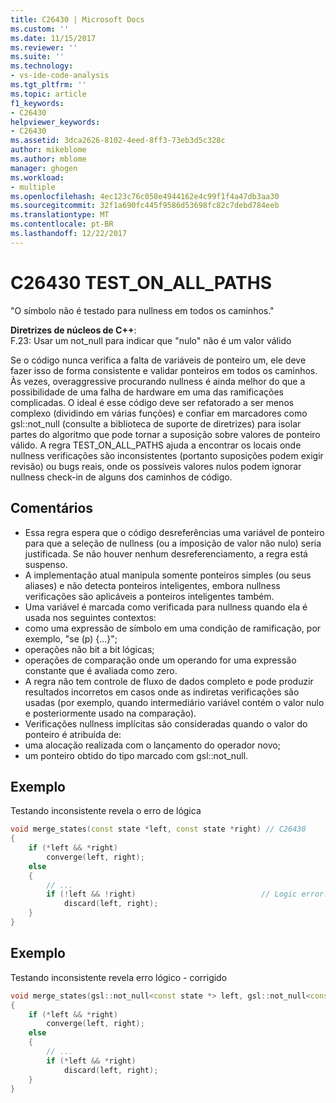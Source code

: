```yaml
---
title: C26430 | Microsoft Docs
ms.custom: ''
ms.date: 11/15/2017
ms.reviewer: ''
ms.suite: ''
ms.technology:
- vs-ide-code-analysis
ms.tgt_pltfrm: ''
ms.topic: article
f1_keywords:
- C26430
helpviewer_keywords:
- C26430
ms.assetid: 3dca2626-8102-4eed-8ff3-73eb3d5c328c
author: mikeblome
ms.author: mblome
manager: ghogen
ms.workload:
- multiple
ms.openlocfilehash: 4ec123c76c058e4944162e4c99f1f4a47db3aa30
ms.sourcegitcommit: 32f1a690fc445f9586d53698fc82c7debd784eeb
ms.translationtype: MT
ms.contentlocale: pt-BR
ms.lasthandoff: 12/22/2017
---
```

# <a name="c26430-testonallpaths"></a>C26430 TEST_ON_ALL_PATHS
"O símbolo não é testado para nullness em todos os caminhos."

**Diretrizes de núcleos de C++**:   
F.23: Usar um not_null<T> para indicar que "nulo" não é um valor válido

Se o código nunca verifica a falta de variáveis de ponteiro um, ele deve fazer isso de forma consistente e validar ponteiros em todos os caminhos. Às vezes, overaggressive procurando nullness é ainda melhor do que a possibilidade de uma falha de hardware em uma das ramificações complicadas. O ideal é esse código deve ser refatorado a ser menos complexo (dividindo em várias funções) e confiar em marcadores como gsl::not_null (consulte a biblioteca de suporte de diretrizes) para isolar partes do algoritmo que pode tornar a suposição sobre valores de ponteiro válido. A regra TEST_ON_ALL_PATHS ajuda a encontrar os locais onde nullness verificações são inconsistentes (portanto suposições podem exigir revisão) ou bugs reais, onde os possíveis valores nulos podem ignorar nullness check-in de alguns dos caminhos de código.

## <a name="remarks"></a>Comentários    
 -  Essa regra espera que o código desreferências uma variável de ponteiro para que a seleção de nullness (ou a imposição de valor não nulo) seria justificada. Se não houver nenhum desreferenciamento, a regra está suspenso.
-  A implementação atual manipula somente ponteiros simples (ou seus aliases) e não detecta ponteiros inteligentes, embora nullness verificações são aplicáveis a ponteiros inteligentes também.
-  Uma variável é marcada como verificada para nullness quando ela é usada nos seguintes contextos:
-  como uma expressão de símbolo em uma condição de ramificação, por exemplo, "se (p) {...}";
-  operações não bit a bit lógicas;
-  operações de comparação onde um operando for uma expressão constante que é avaliada como zero.
-  A regra não tem controle de fluxo de dados completo e pode produzir resultados incorretos em casos onde as indiretas verificações são usadas (por exemplo, quando intermediário variável contém o valor nulo e posteriormente usado na comparação).
-  Verificações nullness implícitas são consideradas quando o valor do ponteiro é atribuída de:
-  uma alocação realizada com o lançamento do operador novo;
-  um ponteiro obtido do tipo marcado com gsl::not_null.
## <a name="example"></a>Exemplo 
Testando inconsistente revela o erro de lógica

```cpp
void merge_states(const state *left, const state *right) // C26430
{
    if (*left && *right)
        converge(left, right);
    else
    {
        // ...
        if (!left && !right)                            // Logic error!
            discard(left, right);
    }
}
```

## <a name="example"></a>Exemplo 
Testando inconsistente revela erro lógico - corrigido

```cpp
void merge_states(gsl::not_null<const state *> left, gsl::not_null<const state *> right)
{
    if (*left && *right)
        converge(left, right);
    else
    {
        // ...
        if (*left && *right)
            discard(left, right);
    }
}
```
